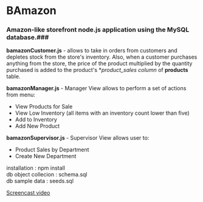 # BAmazon

### Amazon-like storefront node.js application using the MySQL database.###

__bamazonCustomer.js__ - allows to take in orders from customers and depletes stock from the store's inventory.
			Also, when a customer purchases anything from the store, 
			the price of the product multiplied by the quantity purchased is added to the product's
			**product_sales column* of **products** table.

__bamazonManager.js__ - Manager View allows to perform a set of actions from menu:

* View Products for Sale
* View Low Inventory (all items with an inventory count lower than five)
* Add to Inventory
* Add New Product

__bamazonSupervisor.js__ - Supervisor View allows user to:

* Product Sales by Department
* Create New Department

installation		: npm install<br>
db object collecion 	: schema.sql<br>
db sample data 		: seeds.sql<br>

[Screencast video](https://youtu.be/FVZrgncbpMo)
